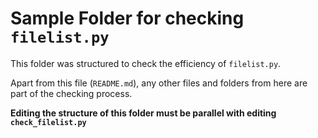 # Sample Folder for checking `filelist.py`

This folder was structured to check the efficiency of `filelist.py`.

Apart from this file (`README.md`), any other files and folders from here are part of the checking process.

**Editing the structure of this folder must be parallel with editing `check_filelist.py`**